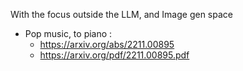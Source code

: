 With the focus outside the LLM, and Image gen space

- Pop music, to piano : 
	- https://arxiv.org/abs/2211.00895
	- https://arxiv.org/pdf/2211.00895.pdf